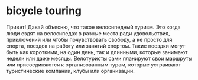 # bicycle touring

Привет! Давай объясню, что такое велосипедный туризм. Это когда люди ездят на велосипедах в разные места ради удовольствия, приключений или чтобы почувствовать свободу, а не просто для спорта, поездок на работу или занятий спортом. Такие поездки могут быть как короткими, на один день, так и длинными, которые занимают недели или даже месяцы. Велотуристы сами планируют свои маршруты или присоединяются к организованным турам, которые устраивают туристические компании, клубы или организации.